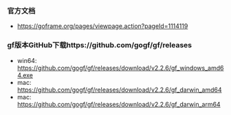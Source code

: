 ### 官方文档
- https://goframe.org/pages/viewpage.action?pageId=1114119

### gf版本GitHub下载https://github.com/gogf/gf/releases
 - win64: https://github.com/gogf/gf/releases/download/v2.2.6/gf_windows_amd64.exe
 - mac: https://github.com/gogf/gf/releases/download/v2.2.6/gf_darwin_amd64
 - mac: https://github.com/gogf/gf/releases/download/v2.2.6/gf_darwin_arm64
